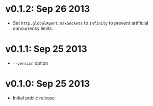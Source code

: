 v0.1.2: Sep 26 2013
===================

* Set `http.globalAgent.maxSockets` to `Infinity` to prevent artificial
  concurrency limits.


v0.1.1: Sep 25 2013
===================

* `--version` option

v0.1.0: Sep 25 2013
===================

* Initial public release
